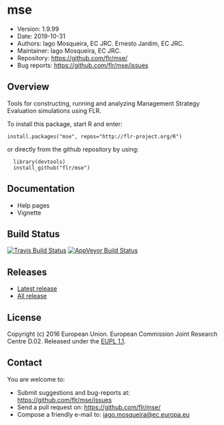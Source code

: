 # mse
- Version: 1.9.99
- Date: 2019-10-31
- Authors: Iago Mosqueira, EC JRC. Ernesto Jardim, EC JRC.
- Maintainer: Iago Mosqueira, EC JRC.
- Repository: <https://github.com/flr/mse/>
- Bug reports: <https://github.com/flr/mse/issues>

## Overview

Tools for constructing, running and analyzing Management Strategy Evaluation simulations using FLR.

To install this package, start R and enter:

	install.packages("mse", repos="http://flr-project.org/R")

or directly from the github repository by using:

```
  library(devtools)
  install_github("flr/mse")
```

## Documentation
- Help pages
- Vignette

## Build Status
[![Travis Build Status](https://travis-ci.org/flr/mse.svg?branch=master)](https://travis-ci.org/flr/mse)
[![AppVeyor Build Status](https://ci.appveyor.com/api/projects/status/github/flr/mse?branch=master&svg=true)](https://ci.appveyor.com/project/flr/mse)

## Releases
- [Latest release](https://github.com/flr/mse/releases/tag/)
- [All release](https://github.com/flr/mse/releases/)

## License
Copyright (c) 2016 European Union. European Commission Joint Research Centre D.02. Released under the [EUPL 1.1](https://joinup.ec.europa.eu/community/eupl/og_page/eupl).

## Contact
You are welcome to:

- Submit suggestions and bug-reports at: <https://github.com/flr/mse/issues>
- Send a pull request on: <https://github.com/flr/mse/>
- Compose a friendly e-mail to: <iago.mosqueira@ec.europa.eu>
